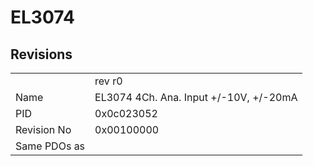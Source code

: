 # EL3074

## Revisions
<table>
<tr>
<td></td>
<td>rev r0</td>
</tr>
<tr>
<td>Name</td>
<td>EL3074 4Ch. Ana. Input +/-10V, +/-20mA</td>
</tr>
<tr>
<td>PID</td>
<td>0x0c023052</td>
</tr>
<tr>
<td>Revision No</td>
<td>0x00100000</td>
</tr>
<tr>
<td>Same PDOs as</td>
<td></td>
</tr>
</table>
